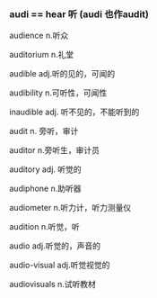 ### audi == hear 听 (audi 也作audit)

audience n.听众

auditorium n.礼堂

audible adj.听的见的，可闻的

audibility n.可听性，可闻性

inaudible adj. 听不见的，不能听到的

audit n. 旁听，审计

auditor n.旁听生，审计员

auditory adj. 听觉的

audiphone n.助听器

audiometer n.听力计，听力测量仪

audition n.听觉，听

audio adj.听觉的，声音的

audio-visual adj.听觉视觉的

audiovisuals n.试听教材



